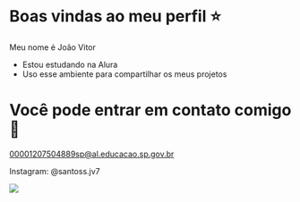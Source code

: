 # Boas vindas ao meu perfil ⭐

Meu nome é João Vitor
- Estou estudando na Alura
- Uso esse ambiente para compartilhar os meus projetos

# Você pode entrar em contato comigo 📱

00001207504889sp@al.educacao.sp.gov.br

Instagram: @santoss.jv7


![](https://media1.tenor.com/m/daxNnlh9q3AAAAAC/king-king-baldwin.gif)
